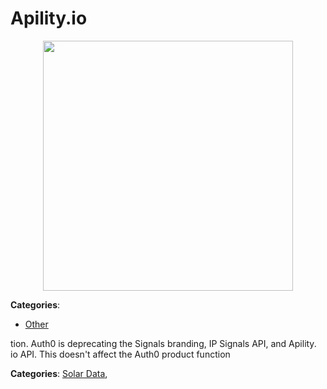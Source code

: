 # Apility.io
<p align="center">
    <img width="400" src="https://raw.githubusercontent.com/apis-list/apis-list/apis/apility-io/logo_256x256.png" />
</p>





**Categories**:

- [Other](https://github.com/apis-list/apis-list#other)



tion. Auth0 is deprecating the Signals branding, IP Signals API, and Apility. io API.  This doesn't affect the Auth0 product function

**Categories**:  [Solar Data](https://github/apis-list/apis-list#solar-data),


